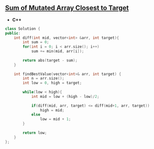 ## [Sum of Mutated Array Closest to Target](https://leetcode.com/problems/sum-of-mutated-array-closest-to-target/)

* **C++**
```cpp
class Solution {
public:
    int diff(int mid, vector<int> &arr, int target){
        int sum = 0;
        for(int i = 0; i < arr.size(); i++)
            sum += min(mid, arr[i]);
        
        return abs(target - sum);
    }
    
    int findBestValue(vector<int>& arr, int target) {
        int n = arr.size();
        int low = 0, high = target;
        
        while(low < high){
            int mid = low + (high - low)/2;
            
            if(diff(mid, arr, target) <= diff(mid+1, arr, target))
                high = mid;
            else
                low = mid + 1;
        }
        
        return low;
    }
};
```
